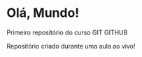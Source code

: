 # Olá, Mundo!
 Primeiro repositório do curso GIT GITHUB

 Repositório criado durante uma aula ao vivo!
 
